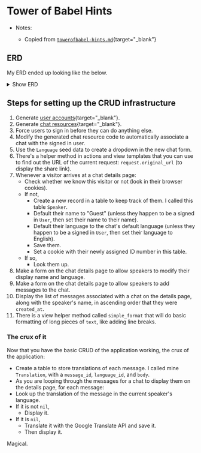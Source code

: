 # Tower of Babel Hints

- Notes:

  - Copied from [`towerofbabel-hints.md`](https://github.com/firstdraft/appdev-chapters/blob/benp-edits/towerofbabel-hints.md){target="_blank"}

## ERD

My ERD ended up looking like the below.

<details>
  <summary>Show ERD</summary>

  <img class="img-fluid w-100" src="https://res.cloudinary.com/firstdraft/image/fetch/f_auto,q_auto:low/https://raw.githubusercontent.com/firstdraft/appdev-chapters/masterassets/towerofbabel-erd.png" alt="" />
</details>

## Steps for setting up the CRUD infrastructure

 1. Generate [user accounts](https://chapters.firstdraft.com/chapters/773#a-special-sort-of-table-user-accounts){target="_blank"}.
 2. Generate [chat resources](https://chapters.firstdraft.com/chapters/773#generating-a-resource){target="_blank"}.
 3. Force users to sign in before they can do anything else.
 4. Modify the generated chat resource code to automatically associate a chat with the signed in user.
 5. Use the `Language` seed data to create a dropdown in the new chat form.
 6. There's a helper method in actions and view templates that you can use to find out the URL of the current request: `request.original_url` (to display the share link).
 7. Whenever a visitor arrives at a chat details page:
    - Check whether we know this visitor or not (look in their browser cookies).
    - If not,
        - Create a new record in a table to keep track of them. I called this table `Speaker`.
        - Default their name to "Guest" (unless they happen to be a signed in `User`, then set their name to their name).
        - Default their language to the chat's default language (unless they happen to be a signed in `User`, then set their language to English).
        - Save them.
        - Set a cookie with their newly assigned ID number in this table.
    - If so,
        - Look them up.
 8. Make a form on the chat details page to allow speakers to modify their display name and language.
 9. Make a form on the chat details page to allow speakers to add messages to the chat.
 10. Display the list of messages associated with a chat on the details page, along with the speaker's name, in ascending order that they were `created_at`.
 11. There is a view helper method called `simple_format` that will do basic formatting of long pieces of `text`, like adding line breaks.

### The crux of it

Now that you have the basic CRUD of the application working, the crux of the application:

 - Create a table to store translations of each message. I called mine `Translation`, with a `message_id`, `language_id`, and `body`.
 - As you are looping through the messages for a chat to display them on the details page, for each message:
 - Look up the translation of the message in the current speaker's language.
 - If it is not `nil`,
    - Display it.
 - If it is `nil`,
    - Translate it with the Google Translate API and save it.
    - Then display it.

Magical.
